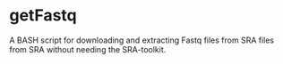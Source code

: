 # getFastq
A BASH script for downloading and extracting Fastq files from SRA files from SRA without needing the SRA-toolkit.
